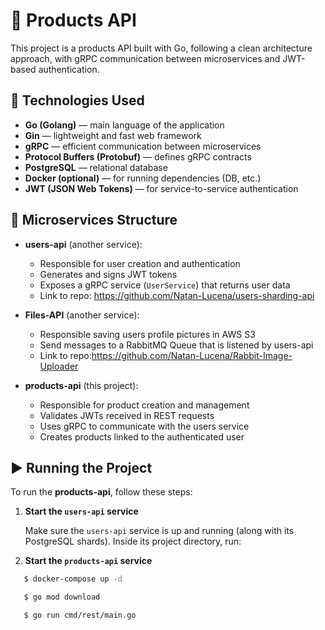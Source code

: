 # 🧃 Products API

This project is a products API built with Go, following a clean architecture approach, with gRPC communication between microservices and JWT-based authentication.

## 🚀 Technologies Used

- **Go (Golang)** — main language of the application
- **Gin** — lightweight and fast web framework
- **gRPC** — efficient communication between microservices
- **Protocol Buffers (Protobuf)** — defines gRPC contracts
- **PostgreSQL** — relational database
- **Docker (optional)** — for running dependencies (DB, etc.)
- **JWT (JSON Web Tokens)** — for service-to-service authentication

## 🧩 Microservices Structure

- **users-api** (another service):

  - Responsible for user creation and authentication
  - Generates and signs JWT tokens
  - Exposes a gRPC service (`UserService`) that returns user data
  - Link to repo: https://github.com/Natan-Lucena/users-sharding-api

- **Files-API** (another service):

  - Responsible saving users profile pictures in AWS S3
  - Send messages to a RabbitMQ Queue that is listened by users-api
  - Link to repo:https://github.com/Natan-Lucena/Rabbit-Image-Uploader

- **products-api** (this project):

  - Responsible for product creation and management
  - Validates JWTs received in REST requests
  - Uses gRPC to communicate with the users service
  - Creates products linked to the authenticated user

## ▶️ Running the Project

To run the **products-api**, follow these steps:

1. **Start the `users-api` service**

   Make sure the `users-api` service is up and running (along with its PostgreSQL shards). Inside its project directory, run:

2. **Start the `products-api` service**

```bash
   $ docker-compose up -d

   $ go mod download

   $ go run cmd/rest/main.go

```
